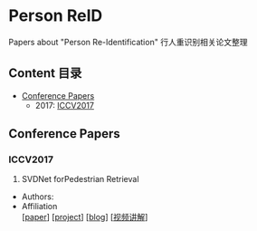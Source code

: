 # Person ReID
Papers about "Person Re-Identification" 行人重识别相关论文整理
## Content 目录
* [Conference Papers](#conference-papers)
  * 2017: [ICCV2017](#iccv2017)
## Conference Papers
### ICCV2017
1. SVDNet forPedestrian Retrieval  
  * Authors:
  * Affiliation  
  [[paper](https://arxiv.org/pdf/1703.05693.pdf)] [[project]()] [[blog]()] [[视频讲解](http://www.mooc.ai/open/course/381#nav-tabs)]
  
